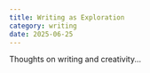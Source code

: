 ```yaml
---
title: Writing as Exploration
category: writing
date: 2025-06-25
---
```


Thoughts on writing and creativity...
